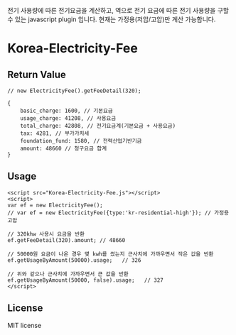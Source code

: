 전기 사용량에 따른 전기요금을 계산하고, 역으로 전기 요금에 따른 전기 사용량을 구할 수 있는 javascript plugin 입니다.
현재는 가정용(저압/고압)만 계산 가능합니다.

# Korea-Electricity-Fee

## Return Value
```
// new ElectricityFee().getFeeDetail(320);

{
    basic_charge: 1600, // 기본요금
    usage_charge: 41208, // 사용요금
    total_charge: 42808, // 전기요금계(기본요금 + 사용요금)
    tax: 4281, // 부가가치세
    foundation_fund: 1580, // 전력산업기반기금
    amount: 48660 // 청구요금 합계
}
```

## Usage

```
<script src="Korea-Electricity-Fee.js"></script>
<script>
var ef = new ElectricityFee();
// var ef = new ElectricityFee({type:'kr-residential-high'}); // 가정용고압

// 320khw 사용시 요금을 반환
ef.getFeeDetail(320).amount; // 48660

// 50000원 요금이 나온 경우 몇 kwh를 썼는지 근사치에 가까우면서 작은 값을 반환
ef.getUsageByAmount(50000).usage;   // 326

// 위와 같으나 근사치에 가까우면서 큰 값을 반환
ef.getUsageByAmount(50000, false).usage;   // 327
</script>
```

## License
MIT license
